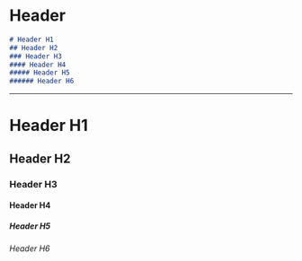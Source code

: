 # Header

```markdown
# Header H1
## Header H2
### Header H3
#### Header H4
##### Header H5
###### Header H6
```

---

# Header H1
## Header H2
### Header H3
#### Header H4
##### Header H5
###### Header H6